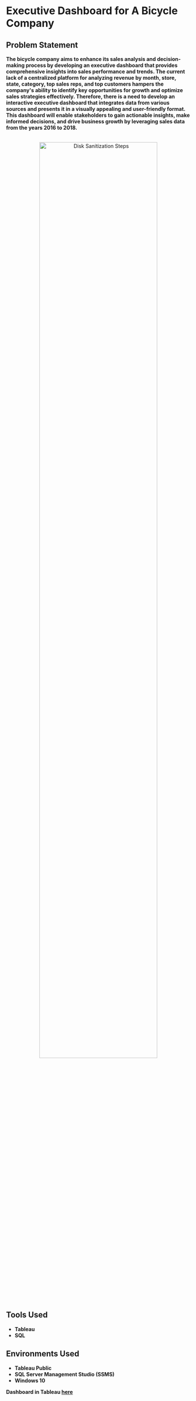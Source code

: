 <h1>Executive Dashboard for A Bicycle Company</h1>


<h2>Problem Statement </h2>

<b>The bicycle company aims to enhance its sales analysis and decision-making process by developing an executive dashboard that provides comprehensive insights into sales performance and trends. The current lack of a centralized platform for analyzing revenue by month, store, state, category, top sales reps, and top customers hampers the company's ability to identify key opportunities for growth and optimize sales strategies effectively. Therefore, there is a need to develop an interactive executive dashboard that integrates data from various sources and presents it in a visually appealing and user-friendly format. This dashboard will enable stakeholders to gain actionable insights, make informed decisions, and drive business growth by leveraging sales data from the years 2016 to 2018.</b>

<p align="center">
 <br/>
<img src="https://i.imgur.com/0CBCdGt.png" height="80%" width="80%" alt="Disk Sanitization Steps"/>
<br />
<br />
  <br/>

<h2>Tools Used</h2>

- <b>Tableau</b>
- <b>SQL</b>

 


<h2>Environments Used </h2>

- <b>Tableau Public</b>
- <b>SQL Server Management Studio (SSMS)</b>
- <b>Windows 10</b> 

<b>Dashboard in Tableau [here](https://public.tableau.com/app/profile/priscilla.annor.gyamfi/viz/NewProject_17097462809220/Dashboard12)
</b>
